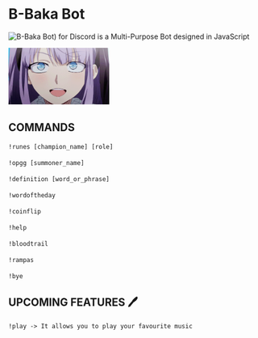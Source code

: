 # B-Baka Bot
![B-Baka Bot](https://github.com/AntonioMrtz/B-Baka_Bot)) for Discord is a Multi-Purpose Bot designed in JavaScript

<img src=https://raw.githubusercontent.com/AntonioMrtz/B-Baka_Bot/main/img/hotaru_gif.gif width=200px>

</br>

## COMMANDS
```
!runes [champion_name] [role]

!opgg [summoner_name]

!definition [word_or_phrase]

!wordoftheday

!coinflip

!help

!bloodtrail

!rampas

!bye
```

## UPCOMING FEATURES 🖊

```!play -> It allows you to play your favourite music```
